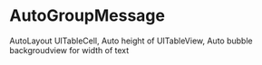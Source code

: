 # AutoGroupMessage
AutoLayout UITableCell, Auto height of UITableView,
Auto bubble backgroudview for width of text
